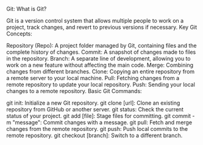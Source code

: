 Git:
What is Git?

Git is a version control system that allows multiple people to work on a project, track changes, and revert to previous versions if necessary.
Key Git Concepts:

Repository (Repo): A project folder managed by Git, containing files and the complete history of changes.
Commit: A snapshot of changes made to files in the repository.
Branch: A separate line of development, allowing you to work on a new feature without affecting the main code.
Merge: Combining changes from different branches.
Clone: Copying an entire repository from a remote server to your local machine.
Pull: Fetching changes from a remote repository to update your local repository.
Push: Sending your local changes to a remote repository.
Basic Git Commands:

git init: Initialize a new Git repository.
git clone [url]: Clone an existing repository from GitHub or another server.
git status: Check the current status of your project.
git add [file]: Stage files for committing.
git commit -m "message": Commit changes with a message.
git pull: Fetch and merge changes from the remote repository.
git push: Push local commits to the remote repository.
git checkout [branch]: Switch to a different branch.
